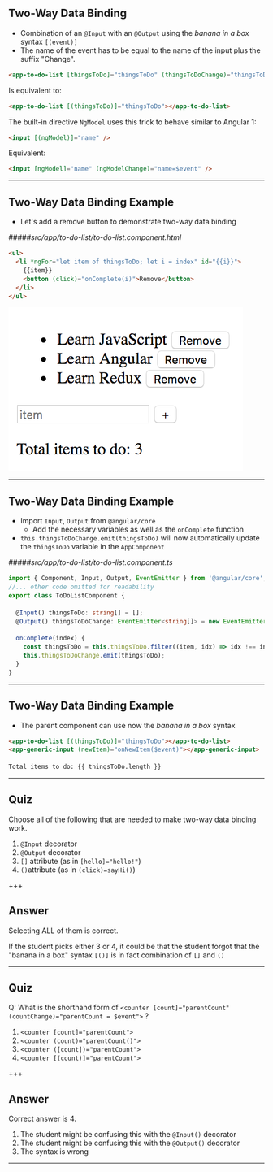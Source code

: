 <!-- .slide: id="two-way-data-binding" -->
## Two-Way Data Binding

- Combination of an `@Input` with an `@Output` using the *banana in a box* syntax `[(event)]`
- The name of the event has to be equal to the name of the input plus the suffix "Change".

```html
<app-to-do-list [thingsToDo]="thingsToDo" (thingsToDoChange)="thingsToDo=$event"></app-to-do-list>
```

Is equivalent to:

```html
<app-to-do-list [(thingsToDo)]="thingsToDo"></app-to-do-list>
```

The built-in directive `NgModel` uses this trick to behave similar to Angular 1:

```html
<input [(ngModel)]="name" />
```

Equivalent:

```html
<input [ngModel]="name" (ngModelChange)="name=$event" />
```

---
<!-- .slide: id="two-way-data-binding-example-1" -->
## Two-Way Data Binding Example

- Let's add a remove button to demonstrate two-way data binding

#####_src/app/to-do-list/to-do-list.component.html_
```html
<ul>
  <li *ngFor="let item of thingsToDo; let i = index" id="{{i}}">
    {{item}}
    <button (click)="onComplete(i)">Remove</button>
  </li>
</ul>
```

![Adding a remove Button](../images/two-way-databinding.png)

---
<!-- .slide: id="two-way-data-binding-example-2" -->
## Two-Way Data Binding Example

- Import `Input`, `Output` from `@angular/core`
  - Add the necessary variables as well as the `onComplete` function
- `this.thingsToDoChange.emit(thingsToDo)` will now automatically update the `thingsToDo` variable in the `AppComponent`

#####_src/app/to-do-list/to-do-list.component.ts_
```ts
import { Component, Input, Output, EventEmitter } from '@angular/core';
//... other code omitted for readability
export class ToDoListComponent {

  @Input() thingsToDo: string[] = [];
  @Output() thingsToDoChange: EventEmitter<string[]> = new EventEmitter();
  
  onComplete(index) {
    const thingsToDo = this.thingsToDo.filter((item, idx) => idx !== index);
    this.thingsToDoChange.emit(thingsToDo);
  }
}
```

---
<!-- .slide: id="two-way-data-binding-example-3" -->
## Two-Way Data Binding Example

- The parent component can use now the *banana in a box* syntax

```html
<app-to-do-list [(thingsToDo)]="thingsToDo"></app-to-do-list>
<app-generic-input (newItem)="onNewItem($event)"></app-generic-input>

Total items to do: {{ thingsToDo.length }}
```

---
<!-- .slide: data-background="../images/question-slide.jpg" -->
<!-- .slide: id="two-way-data-binding-quiz-1" -->
## Quiz

Choose all of the following that are needed to make two-way data binding work.

1. `@Input` decorator
2. `@Output` decorator
3. `[]` attribute (as in `[hello]="hello!"`)
4. `()`attribute (as in `(click)=sayHi()`)

+++
<!-- .slide: data-background="../images/answer-slide.jpg" -->
<!-- .slide: id="two-way-data-binding-answer-1" -->
## Answer

Selecting ALL of them is correct.

If the student picks either 3 or 4, it could be that the student forgot that
the "banana in a box" syntax `[()]` is in fact combination of `[]` and `()`

---

<!-- .slide: data-background="../images/question-slide.jpg" -->
<!-- .slide: id="two-way-data-binding-quiz-2" -->
## Quiz

Q: What is the shorthand form of `<counter [count]="parentCount" (countChange)="parentCount = $event">` ?

1. `<counter [count]="parentCount">`
2. `<counter (count)="parentCount()">`
3. `<counter ([count])="parentCount">`
4. `<counter [(count)]="parentCount">`

+++
<!-- .slide: data-background="../images/answer-slide.jpg" -->
<!-- .slide: id="two-way-data-binding-answer-2" -->
## Answer

Correct answer is 4. 

1. The student might be confusing this with the `@Input()` decorator
2. The student might be confusing this with the `@Output()` decorator
3. The syntax is wrong

---
